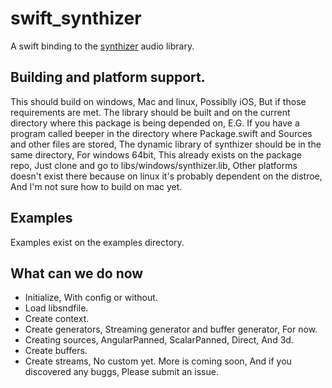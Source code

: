 # swift_synthizer
A swift binding to the [synthizer](https://github.com/synthizer/synthizer) audio library.
## Building and platform support.
This should build on windows, Mac and linux, Possiblly iOS, But if those requirements are met.
The library should be built and on the current directory where this package is being depended on, E.G. If you have a program called beeper in the directory where Package.swift and Sources and other files are stored, The dynamic library of synthizer should be in the same directory, For windows 64bit, This already exists on the package repo, Just clone and go to libs/windows/synthizer.lib, Other platforms doesn't exist there because on linux it's probably dependent on the distroe, And I'm not sure how to build on mac yet.

## Examples
Examples exist on the examples directory.
## What can we do now
 - Initialize, With config or without.
 - Load libsndfile.
 - Create context.
 - Create generators, Streaming generator and buffer generator, For now.
 - Creating sources, AngularPanned, ScalarPanned, Direct, And 3d.
 - Create buffers.
 - Create streams, No custom yet.
More is coming soon, And if you discovered any buggs, Please submit an issue.